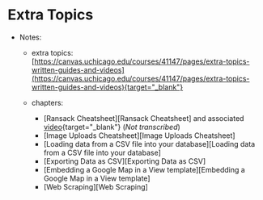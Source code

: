 # Extra Topics

- Notes:

  - extra topics: [https://canvas.uchicago.edu/courses/41147/pages/extra-topics-written-guides-and-videos](https://canvas.uchicago.edu/courses/41147/pages/extra-topics-written-guides-and-videos){target="_blank"}

  - chapters:
    - [Ransack Cheatsheet][Ransack Cheatsheet] and associated [video](https://vimeo.com/129585138/c04f5b7281?embedded=true&source=video_title&owner=21546003){target="_blank"} (*Not transcribed*)
    - [Image Uploads Cheatsheet][Image Uploads Cheatsheet]
    - [Loading data from a CSV file into your database][Loading data from a CSV file into your database]
    - [Exporting Data as CSV][Exporting Data as CSV]
    - [Embedding a Google Map in a View template][Embedding a Google Map in a View template]
    - [Web Scraping][Web Scraping]